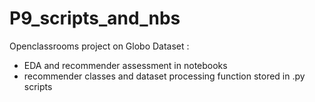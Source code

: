 # P9_scripts_and_nbs
Openclassrooms project on Globo Dataset :
- EDA and recommender assessment in notebooks
- recommender classes and dataset processing function stored in .py scripts 
